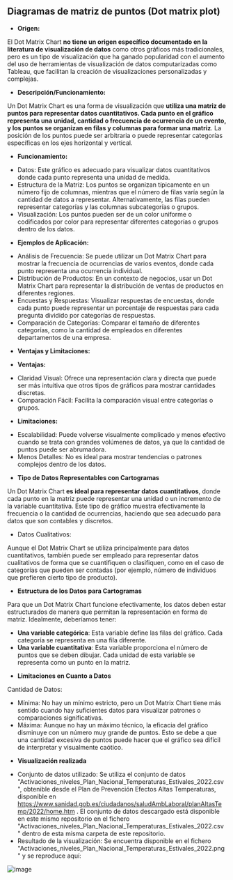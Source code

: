 ## Diagramas de matriz de puntos (Dot matrix plot)

*	**Origen:**

El Dot Matrix Chart __no tiene un origen específico documentado en la literatura de visualización de datos__ como otros gráficos más tradicionales, pero es un tipo de visualización que ha ganado popularidad con el aumento del uso de herramientas de visualización de datos computarizadas como Tableau, que facilitan la creación de visualizaciones personalizadas y complejas.

*	**Descripción/Funcionamiento:**

Un Dot Matrix Chart es una forma de visualización que __utiliza una matriz de puntos para representar datos cuantitativos. Cada punto en el gráfico representa una unidad, cantidad o frecuencia de ocurrencia de un evento, y los puntos se organizan en filas y columnas para formar una matriz__. La posición de los puntos puede ser arbitraria o puede representar categorías específicas en los ejes horizontal y vertical.

*	**Funcionamiento:**

+ Datos: Este gráfico es adecuado para visualizar datos cuantitativos donde cada punto representa una unidad de medida.
+	Estructura de la Matriz: Los puntos se organizan típicamente en un número fijo de columnas, mientras que el número de filas varía según la cantidad de datos a representar. Alternativamente, las filas pueden representar categorías y las columnas subcategorías o grupos.
+	Visualización: Los puntos pueden ser de un color uniforme o codificados por color para representar diferentes categorías o grupos dentro de los datos.

*	**Ejemplos de Aplicación:**

+	Análisis de Frecuencia: Se puede utilizar un Dot Matrix Chart para mostrar la frecuencia de ocurrencias de varios eventos, donde cada punto representa una ocurrencia individual.
+	Distribución de Productos: En un contexto de negocios, usar un Dot Matrix Chart para representar la distribución de ventas de productos en diferentes regiones.
+	Encuestas y Respuestas: Visualizar respuestas de encuestas, donde cada punto puede representar un porcentaje de respuestas para cada pregunta dividido por categorías de respuestas.
+	Comparación de Categorías: Comparar el tamaño de diferentes categorías, como la cantidad de empleados en diferentes departamentos de una empresa.


*	**Ventajas y Limitaciones:**

*	**Ventajas:**

+	Claridad Visual: Ofrece una representación clara y directa que puede ser más intuitiva que otros tipos de gráficos para mostrar cantidades discretas.
+	Comparación Fácil: Facilita la comparación visual entre categorías o grupos.

*	**Limitaciones:**

+	Escalabilidad: Puede volverse visualmente complicado y menos efectivo cuando se trata con grandes volúmenes de datos, ya que la cantidad de puntos puede ser abrumadora.
+	Menos Detalles: No es ideal para mostrar tendencias o patrones complejos dentro de los datos.


*	**Tipo de Datos Representables con Cartogramas**

Un Dot Matrix Chart __es ideal para representar datos cuantitativos__, donde cada punto en la matriz puede representar una unidad o un incremento de la variable cuantitativa. Este tipo de gráfico muestra efectivamente la frecuencia o la cantidad de ocurrencias, haciendo que sea adecuado para datos que son contables y discretos.

+ Datos Cualitativos:

Aunque el Dot Matrix Chart se utiliza principalmente para datos cuantitativos, también puede ser empleado para representar datos cualitativos de forma que se cuantifiquen o clasifiquen, como en el caso de categorías que pueden ser contadas (por ejemplo, número de individuos que prefieren cierto tipo de producto).


*	**Estructura de los Datos para Cartogramas**

Para que un Dot Matrix Chart funcione efectivamente, los datos deben estar estructurados de manera que permitan la representación en forma de matriz. Idealmente, deberíamos tener:

+	__Una variable categórica__: Esta variable define las filas del gráfico. Cada categoría se representa en una fila diferente.
+	__Una variable cuantitativa__: Esta variable proporciona el número de puntos que se deben dibujar. Cada unidad de esta variable se representa como un punto en la matriz.


*	**Limitaciones en Cuanto a Datos**

Cantidad de Datos:

+	Mínima: No hay un mínimo estricto, pero un Dot Matrix Chart tiene más sentido cuando hay suficientes datos para visualizar patrones o comparaciones significativas.
+	Máxima: Aunque no hay un máximo técnico, la eficacia del gráfico disminuye con un número muy grande de puntos. Esto se debe a que una cantidad excesiva de puntos puede hacer que el gráfico sea difícil de interpretar y visualmente caótico.

*	**Visualización realizada**

+	Conjunto de datos utilizado: Se utiliza el conjunto de datos "Activaciones_niveles_Plan_Nacional_Temperaturas_Estivales_2022.csv", obtenible desde el Plan de Prevención Efectos Altas Temperaturas, disponible en https://www.sanidad.gob.es/ciudadanos/saludAmbLaboral/planAltasTemp/2022/home.htm .  El conjunto de datos descargado está disponible en este mismo repositorio en el fichero "Activaciones_niveles_Plan_Nacional_Temperaturas_Estivales_2022.csv" dentro de esta misma carpeta de este repositorio.
+	Resultado de la visualización: Se encuentra disponible en el fichero "Activaciones_niveles_Plan_Nacional_Temperaturas_Estivales_2022.png" y se reproduce aquí:

![image](https://github.com/jmmonterog/pec02_visualizacion_datos/assets/103445965/fcb01ae4-e102-41e1-9c66-f2a5a311aec4)



